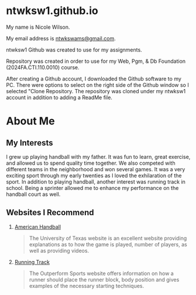 # ntwksw1.github.io
My name is Nicole Wilson.

My email address is ntwkswams@gmail.com.

ntwksw1 Github was created to use for my assignments.

Repository was created in order to use for my Web, Pgm, & Db Foundation (2024FA.CTI.110.0010) course.

After creating a Github account, I downloaded the Github software to my PC. There were options to select on the right side of the Github window so I selected "Clone Repository. The repository was cloned under my ntwksw1 account in addition to adding a ReadMe file.




# About Me


## My Interests

I grew up playing handball with my father. It was fun to learn, great exercise, and allowed us to spend quality time together. We also competed with different teams in the neighborhood and won several games. It was a very exciting sport through my early twenties as I loved the exhilaration of the sport. In addition to playing handball, another interest was running track in school. Being a sprinter allowed me to enhance my performance on the handball court as well.


## Websites I Recommend

1. [American Handball](https://www.uthandball.com)
     > The University of Texas website is an excellent website providing explanations as to how the game is played, number of players, as well as providing videos.
   
2. [Running Track](https://www.outperformsports.com)
     > The Outperform Sports website offers information on how a runner should place the runner block, body position and gives examples of the necessary starting techniques. 


